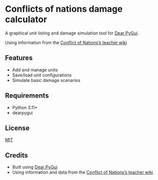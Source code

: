 # Conflicts of nations damage calculator

A graphical unit listing and damage simulation tool for [Dear PyGui](https://github.com/hoffstadt/DearPyGui).

Using information from the [Conflict of Nations’s teacher wiki](https://docs.google.com/document/d/1iNo7rydFXbyIxS5hvfBi8tRXbls21AtWnek-Ba0e-TE/edit?tab=t.0)

## Features

- Add and manage units
- Save/load unit configurations
- Simulate basic damage scenarios

## Requirements

- Python 3.11+
- dearpygui

## License

[MIT](LICENSE)

## Credits

- Built using [Dear PyGui](https://github.com/hoffstadt/DearPyGui)
- Using information and data from the [Conflict of Nations’s teacher wiki](https://docs.google.com/document/d/1iNo7rydFXbyIxS5hvfBi8tRXbls21AtWnek-Ba0e-TE/edit?tab=t.0)

